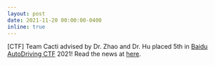 ```yaml
---
layout: post
date: 2021-11-20 00:00:00-0400
inline: true
---
```


[CTF] Team Cacti advised by Dr. Zhao and Dr. Hu placed 5th in [Baidu AutoDriving CTF](https://anquan.baidu.com/bctf/#/en/innovation/autoDriveCTF) 2021! Read the news at [here](https://www.buffalo.edu/ubnow/stories/2021/11/team-cacti-capture-flag.html).